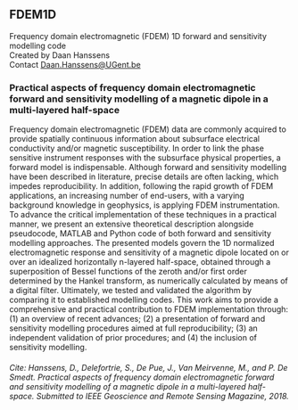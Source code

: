 ## FDEM1D
Frequency domain electromagnetic (FDEM) 1D forward and sensitivity modelling code  
Created by Daan Hanssens  
Contact Daan.Hanssens@UGent.be  
  
### Practical aspects of frequency domain electromagnetic forward and sensitivity modelling of a magnetic dipole in a multi-layered half-space
Frequency domain electromagnetic (FDEM) data are commonly acquired to provide spatially continuous information about subsurface electrical conductivity and/or magnetic susceptibility. In order to link the phase sensitive instrument responses with the subsurface physical properties, a forward model is indispensable. Although forward and sensitivity modelling have been described in literature, precise details are often lacking, which impedes reproducibility. In addition, following the rapid growth of FDEM applications, an increasing number of end-users, with a varying background knowledge in geophysics, is applying FDEM instrumentation. To advance the critical implementation of these techniques in a practical manner, we present an extensive theoretical description alongside pseudocode, MATLAB and Python code of both forward and sensitivity modelling approaches. The presented models govern the 1D normalized electromagnetic response and sensitivity of a magnetic dipole located on or over an idealized horizontally n-layered half-space, obtained through a superposition of Bessel functions of the zeroth and/or first order determined by the Hankel transform, as numerically calculated by means of a digital filter. Ultimately, we tested and validated the algorithm by comparing it to established modelling codes. This work aims to provide a comprehensive and practical contribution to FDEM implementation through: (1) an overview of recent advances; (2) a presentation of forward and sensitivity modelling procedures aimed at full reproducibility; (3) an independent validation of prior procedures; and (4) the inclusion of sensitivity modelling.  
###### Cite: Hanssens, D., Delefortrie, S., De Pue, J., Van Meirvenne, M., and P. De Smedt. Practical aspects of frequency domain electromagnetic forward and sensitivity modelling of a magnetic dipole in a multi-layered half-space. Submitted to IEEE Geoscience and Remote Sensing Magazine, 2018.
